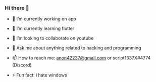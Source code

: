 ### Hi there 👋

- 🔭 I’m currently working on app
- 🌱 I’m currently learning flutter
- 👯 I’m looking to collaborate on youtube
- 💬 Ask me about anything related to hacking and programming
- 📫 How to reach me: anon42237@gmail.com or script1337X#4774 (Discord)

- ⚡ Fun fact: i hate windows

